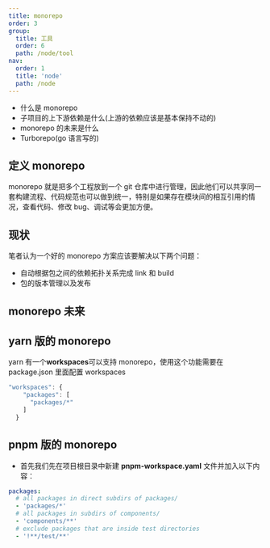 ```yaml
---
title: monorepo
order: 3
group:
  title: 工具
  order: 6
  path: /node/tool
nav:
  order: 1
  title: 'node'
  path: /node
---
```


- 什么是 monorepo
- 子项目的上下游依赖是什么(上游的依赖应该是基本保持不动的)
- monorepo 的未来是什么
- Turborepo(go 语言写的)

## 定义 monorepo

monorepo 就是把多个工程放到一个 git 仓库中进行管理，因此他们可以共享同一套构建流程、代码规范也可以做到统一，特别是如果存在模块间的相互引用的情况，查看代码、修改 bug、调试等会更加方便。

## 现状

笔者认为一个好的 monorepo 方案应该要解决以下两个问题：

- 自动根据包之间的依赖拓扑关系完成 link 和 build
- 包的版本管理以及发布

## monorepo 未来

## yarn 版的 monorepo

yarn 有一个**workspaces**可以支持 monorepo，使用这个功能需要在 package.json 里面配置 workspaces

```js
"workspaces": {
    "packages": [
      "packages/*"
    ]
  }
```

## pnpm 版的 monorepo

- 首先我们先在项目根目录中新建 **pnpm-workspace.yaml** 文件并加入以下内容：

```yaml
packages:
  # all packages in direct subdirs of packages/
  - 'packages/*'
  # all packages in subdirs of components/
  - 'components/**'
  # exclude packages that are inside test directories
  - '!**/test/**'
```
